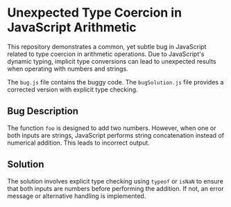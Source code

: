 # Unexpected Type Coercion in JavaScript Arithmetic

This repository demonstrates a common, yet subtle bug in JavaScript related to type coercion in arithmetic operations.  Due to JavaScript's dynamic typing, implicit type conversions can lead to unexpected results when operating with numbers and strings. 

The `bug.js` file contains the buggy code. The `bugSolution.js` file provides a corrected version with explicit type checking.

## Bug Description
The function `foo` is designed to add two numbers. However, when one or both inputs are strings, JavaScript performs string concatenation instead of numerical addition. This leads to incorrect output.

## Solution
The solution involves explicit type checking using `typeof` or `isNaN` to ensure that both inputs are numbers before performing the addition.  If not, an error message or alternative handling is implemented.